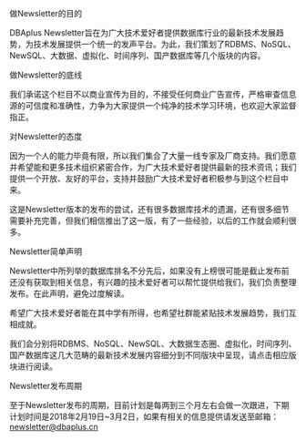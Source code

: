 做Newsletter的目的

DBAplus Newsletter旨在为广大技术爱好者提供数据库行业的最新技术发展趋势，为技术发展提供一个统一的发声平台。为此，我们策划了RDBMS、NoSQL、NewSQL、大数据、虚拟化、时间序列、国产数据库等几个版块的内容。

做Newsletter的底线

我们承诺这个栏目不以商业宣传为目的，不接受任何商业广告宣传，严格审查信息源的可信度和准确性，力争为大家提供一个纯净的技术学习环境，也欢迎大家监督指正。

对Newsletter的态度

因为一个人的能力毕竟有限，所以我们集合了大量一线专家及厂商支持。我们愿意并希望能和更多技术组织紧密合作，为广大技术爱好者提供最新的技术资讯；我们提供一个开放、友好的平台，支持并鼓励广大技术爱好者积极参与到这个栏目中来。

这是Newsletter版本的发布的尝试，还有很多数据库技术的遗漏，还有很多细节需要补充完善，但我们相信推出了这一版，有了一些经验，以后的工作就会顺利很多。


Newsletter简单声明

Newsletter中所列举的数据库排名不分先后，如果没有上榜很可能是截止发布前还没有获取到相关信息，有兴趣的技术爱好者可以帮忙提供给我们，我们负责整理发布。在此声明，避免过度解读。

希望广大技术爱好者能在其中学有所得，也希望社群能紧贴技术发展趋势，我们互相成就。

我们会分别将RDBMS、NoSQL、NewSQL、大数据生态圈、虚拟化，时间序列、国产数据库这几大范畴的最新技术发展内容细分到不同版块中呈现，请点击相应版块进行阅读。

Newsletter发布周期

至于Newsletter发布的周期，目前计划是每两到三个月左右会做一次跟进，下期计划时间是2018年2月19日~3月2日，如果有相关的信息提供请发送至邮箱：newsletter@dbaplus.cn 
